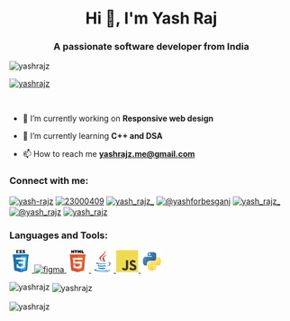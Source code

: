 <h1 align="center">Hi 👋, I'm Yash Raj</h1>
<h3 align="center">A passionate software developer from India</h3>

<p align="left"> <img src="https://komarev.com/ghpvc/?username=yashrajz&label=Profile%20views&color=0e75b6&style=flat" alt="yashrajz" /> </p>

<p align="left"> <a href="https://github.com/ryo-ma/github-profile-trophy"><img src="https://github-profile-trophy.vercel.app/?username=yashrajz" alt="yashrajz" /></a> </p>

<p align="left"> <a href="https://twitter.com/" target="blank"><img src="https://img.shields.io/twitter/follow/?logo=twitter&style=for-the-badge" alt="" /></a> </p>

- 🔭 I’m currently working on **Responsive web design**

- 🌱 I’m currently learning **C++ and DSA**

- 📫 How to reach me **yashrajz.me@gmail.com**

<h3 align="left">Connect with me:</h3>
<p align="left">
<a href="https://linkedin.com/in/yash-rajz" target="blank"><img align="center" src="https://raw.githubusercontent.com/rahuldkjain/github-profile-readme-generator/master/src/images/icons/Social/linked-in-alt.svg" alt="yash-rajz" height="30" width="40" /></a>
<a href="https://stackoverflow.com/users/23000409" target="blank"><img align="center" src="https://raw.githubusercontent.com/rahuldkjain/github-profile-readme-generator/master/src/images/icons/Social/stack-overflow.svg" alt="23000409" height="30" width="40" /></a>
<a href="https://instagram.com/yash_rajz_" target="blank"><img align="center" src="https://raw.githubusercontent.com/rahuldkjain/github-profile-readme-generator/master/src/images/icons/Social/instagram.svg" alt="yash_rajz_" height="30" width="40" /></a>
<a href="https://www.hackerrank.com/@yashforbesganj" target="blank"><img align="center" src="https://raw.githubusercontent.com/rahuldkjain/github-profile-readme-generator/master/src/images/icons/Social/hackerrank.svg" alt="@yashforbesganj" height="30" width="40" /></a>
<a href="https://www.leetcode.com/yash_rajz_" target="blank"><img align="center" src="https://raw.githubusercontent.com/rahuldkjain/github-profile-readme-generator/master/src/images/icons/Social/leet-code.svg" alt="yash_rajz_" height="30" width="40" /></a>
<a href="https://www.hackerearth.com/@yash_rajz" target="blank"><img align="center" src="https://raw.githubusercontent.com/rahuldkjain/github-profile-readme-generator/master/src/images/icons/Social/hackerearth.svg" alt="@yash_rajz" height="30" width="40" /></a>
<a href="https://auth.geeksforgeeks.org/user/yash_rajz" target="blank"><img align="center" src="https://raw.githubusercontent.com/rahuldkjain/github-profile-readme-generator/master/src/images/icons/Social/geeks-for-geeks.svg" alt="yash_rajz" height="30" width="40" /></a>
</p>

<h3 align="left">Languages and Tools:</h3>
<p align="left"> <a href="https://www.w3schools.com/css/" target="_blank" rel="noreferrer"> <img src="https://raw.githubusercontent.com/devicons/devicon/master/icons/css3/css3-original-wordmark.svg" alt="css3" width="40" height="40"/> </a> <a href="https://www.figma.com/" target="_blank" rel="noreferrer"> <img src="https://www.vectorlogo.zone/logos/figma/figma-icon.svg" alt="figma" width="40" height="40"/> </a> <a href="https://www.w3.org/html/" target="_blank" rel="noreferrer"> <img src="https://raw.githubusercontent.com/devicons/devicon/master/icons/html5/html5-original-wordmark.svg" alt="html5" width="40" height="40"/> </a> <a href="https://www.java.com" target="_blank" rel="noreferrer"> <img src="https://raw.githubusercontent.com/devicons/devicon/master/icons/java/java-original.svg" alt="java" width="40" height="40"/> </a> <a href="https://developer.mozilla.org/en-US/docs/Web/JavaScript" target="_blank" rel="noreferrer"> <img src="https://raw.githubusercontent.com/devicons/devicon/master/icons/javascript/javascript-original.svg" alt="javascript" width="40" height="40"/> </a> <a href="https://www.python.org" target="_blank" rel="noreferrer"> <img src="https://raw.githubusercontent.com/devicons/devicon/master/icons/python/python-original.svg" alt="python" width="40" height="40"/> </a> </p>

<p><img align="left" src="https://github-readme-stats.vercel.app/api/top-langs?username=yashrajz&show_icons=true&locale=en&layout=compact" alt="yashrajz" /></p>

<p>&nbsp;<img align="center" src="https://github-readme-stats.vercel.app/api?username=yashrajz&show_icons=true&locale=en" alt="yashrajz" /></p>

<p><img align="center" src="https://github-readme-streak-stats.herokuapp.com/?user=yashrajz&" alt="yashrajz" /></p>
